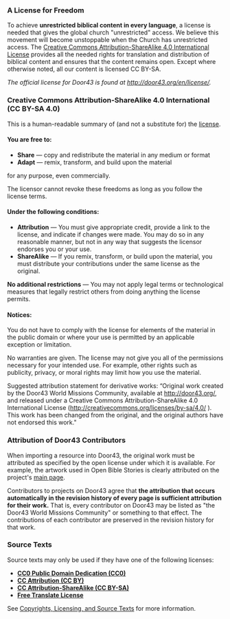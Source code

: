 
### A License for Freedom

To achieve **unrestricted biblical content in every language**, a license is needed that gives the global church "unrestricted" access. We believe this movement will become unstoppable when the Church has unrestricted access. The [Creative
 Commons Attribution-ShareAlike 4.0 International License](http://creativecommons.org/licenses/by-sa/4.0/) provides all the needed rights for translation and distribution of biblical content and ensures that the content remains open. Except where otherwise noted, all our content is licensed CC BY-SA.

*The official license for Door43 is found at http://door43.org/en/license/.*

### Creative Commons Attribution-ShareAlike 4.0 International (CC BY-SA 4.0)

This is a human-readable summary of (and not a substitute for) the [license](http://creativecommons.org/licenses/by-sa/4.0/).

#### You are free to:

  * **Share** — copy and redistribute the material in any medium or format
  * **Adapt** — remix, transform, and build upon the material 

for any purpose, even commercially.

The licensor cannot revoke these freedoms as long as you follow the license terms.

#### Under the following conditions:

  * **Attribution** — You must give appropriate credit, provide a link to the license, and indicate if changes were made. You may do so in any reasonable manner, but not in any way that suggests the licensor endorses you or your use.
  * **ShareAlike** — If you remix, transform, or build upon the material, you must distribute your contributions under the same license as the original.

**No additional restrictions** — You may not apply legal terms or technological measures that legally restrict others from doing anything the license permits.

#### Notices:

You do not have to comply with the license for elements of the material in the public domain or where your use is permitted by an applicable exception or limitation.

No warranties are given. The license may not give you all of the permissions necessary for your intended use. For example, other rights such as publicity, privacy, or moral rights may limit how you use the material.

Suggested attribution statement for derivative works: “Original work created by the Door43 World Missions Community, available at http://door43.org/, and released under a Creative Commons Attribution-ShareAlike 4.0 International License  (http://creativecommons.org/licenses/by-sa/4.0/ ). This work has been changed from the original, and the original authors have not endorsed this work."

### Attribution of Door43 Contributors 

When importing a resource into Door43, the original work must be attributed as specified by the open license under which it is available. For example, the artwork used in Open Bible Stories is clearly attributed on the project's [main page](http://openbiblestories.com).

Contributors to projects on Door43 agree that **the attribution that occurs automatically in the revision history of every page is sufficient attribution for their work.**  That is, every contributor on Door43 may be listed as "the Door43 World Missions Community" or something to that effect. The contributions of each contributor are preserved in the revision history for that work.

### Source Texts

Source texts may only be used if they have one of the following licenses:

  * **[CC0 Public Domain Dedication (CC0)]( http://creativecommons.org/publicdomain/zero/1.0/)**
  * **[CC Attribution (CC BY)](http://creativecommons.org/licenses/by/3.0/)**
  * **[CC Attribution-ShareAlike (CC BY-SA)](http://creativecommons.org/licenses/by-sa/4.0/)**
  * **[Free Translate License](http://ufw.io/freetranslate/)**

See [Copyrights, Licensing, and Source Texts](en/ta/translate/man/translate-source-licensing) for more information.